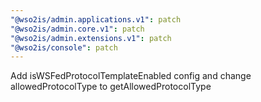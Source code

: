 ```yaml
---
"@wso2is/admin.applications.v1": patch
"@wso2is/admin.core.v1": patch
"@wso2is/admin.extensions.v1": patch
"@wso2is/console": patch
---
```


Add isWSFedProtocolTemplateEnabled config and change allowedProtocolType to getAllowedProtocolType
